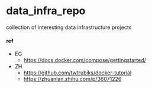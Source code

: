 # data_infra_repo
collection of interesting data infrastructure projects

#### ref 
- EG
	- https://docs.docker.com/compose/gettingstarted/
- ZH 
	- https://github.com/twtrubiks/docker-tutorial
	- https://zhuanlan.zhihu.com/p/36071226